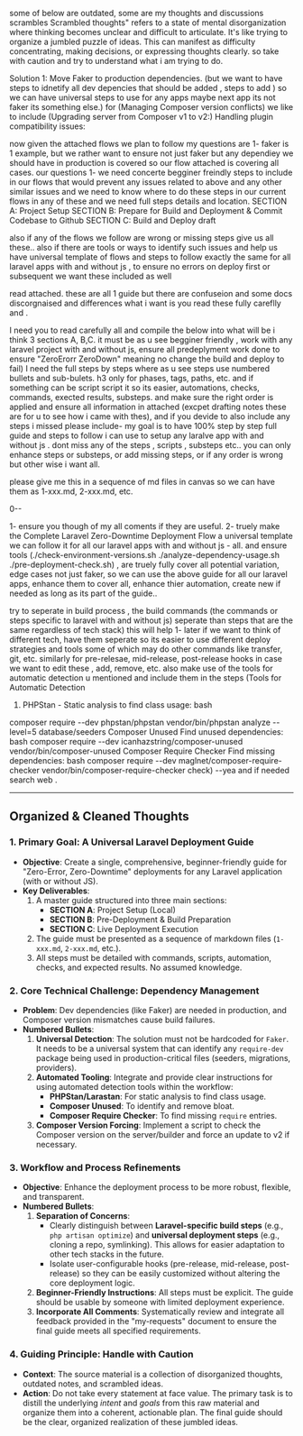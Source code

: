 some of below are outdated, some are my thoughts and discussions scrambles 
Scrambled thoughts" refers to a state of mental disorganization where thinking becomes unclear and difficult to articulate. It's like trying to organize a jumbled puzzle of ideas. This can manifest as difficulty concentrating, making decisions, or expressing thoughts clearly.  so take with caution and try to understand what i am trying to do.

 Solution 1: Move Faker to production dependencies. (but we want to have steps to idnetify all dev depencies that should be added , steps to add ) so we can have universal steps to use for any apps maybe next app its not faker its something else.)
for (Managing Composer version conflicts) 
we like to include (Upgrading server from Composer v1 to v2:)
Handling plugin compatibility issues:

now given the attached flows we plan to follow my questions are
1- faker is 1 example, but we rather want to ensure not just faker but any dependiey we should have in production is covered so our flow attached is covering all cases.
our questions 
1- we need concerte begginer freindly steps to include in our flows that would prevent any issues related to above and any other similar issues and we need to know where to do these steps in our current flows
in any of these and we need full steps details and location. 
SECTION A: Project Setup
SECTION B: Prepare for Build and Deployment & Commit Codebase to Github
SECTION C: Build and Deploy draft

also if any of the flows we follow are wrong or missing steps give us all these.. 
also if there are tools or ways to identify such issues and help us have universal template of flows and steps to follow exactly the same for all laravel apps with and without js , to ensure no errors on deploy first or subsequent we want these included as well




read attached. these are all 1 guide but there are confuseion and some docs discorgnaised and differences what i want is you read these fully careflly and .

I need you to read carefully all and compile the below into what will be i think 3 sections A, B,C. it must be as u see begginer friendly , work with any laravel project with and without js, ensure all predeplyment work done to ensure "ZeroErorr ZeroDown" meaning no change the build and deploy to fail) I need the full steps by steps where as u see steps use numbered bullets and sub-bulets. h3 only for phases, tags, paths, etc. and if something can be script script it so its easier, automations, checks, commands, exected results, substeps. and make sure the right order is applied and ensure all information in attached (excpet drafting notes these are for u to see how i came with thes), and if you devide to also include any steps i missed please include- my goal is to have 100% step by step full guide and steps to follow i can use to setup any laralve app with and without js . dont miss any of the steps , scripts , substeps etc.. you can only enhance steps or substeps, or add missing steps, or if any order is wrong but other wise i want all.

please give me this in a sequence of md files in canvas so we can have them as 1-xxx.md, 2-xxx.md, etc.

0--

1- ensure you though of my all coments if they are useful.
2- truely make the Complete Laravel Zero-Downtime Deployment Flow a universal template we can follow it for all our laravel apps with and without js - all. and ensure tools (./check-environment-versions.sh ./analyze-dependency-usage.sh ./pre-deployment-check.sh) , are truely fully cover all potential variation, edge cases not just faker, so we can use the above guide for all our laravel apps, enhance them to cover all, enhance thier automation, create new if needed as long as its part of the guide..

try to seperate in build process , the  build commands (the commands or steps specific to laravel with and without js) seperate than steps that are the same regardless of tech stack) this will help 1- later if we want to think of different tech,  have them seperate so its easier to use different deploy strategies and tools some of which may do other commands like transfer, git, etc.
similarly for pre-relesae, mid-release, post-release hooks in case we want to edit these , add, remove, etc.
also make use of the tools for automatic detection u mentioned and include them in the steps
(Tools for Automatic Detection
1. PHPStan - Static analysis to find class usage:
bash

composer require --dev phpstan/phpstan
vendor/bin/phpstan analyze --level=5 database/seeders
Composer Unused
Find unused dependencies: bash
composer require --dev icanhazstring/composer-unused
vendor/bin/composer-unused
Composer Require Checker
Find missing dependencies: bash
composer require --dev maglnet/composer-require-checker
vendor/bin/composer-require-checker check)
--yea and if needed search web .

---
## Organized & Cleaned Thoughts

### 1. **Primary Goal: A Universal Laravel Deployment Guide**
- **Objective**: Create a single, comprehensive, beginner-friendly guide for "Zero-Error, Zero-Downtime" deployments for any Laravel application (with or without JS).
- **Key Deliverables**:
    1.  A master guide structured into three main sections:
        -   **SECTION A**: Project Setup (Local)
        -   **SECTION B**: Pre-Deployment & Build Preparation
        -   **SECTION C**: Live Deployment Execution
    2.  The guide must be presented as a sequence of markdown files (`1-xxx.md`, `2-xxx.md`, etc.).
    3.  All steps must be detailed with commands, scripts, automation, checks, and expected results. No assumed knowledge.

### 2. **Core Technical Challenge: Dependency Management**
- **Problem**: Dev dependencies (like Faker) are needed in production, and Composer version mismatches cause build failures.
- **Numbered Bullets**:
    1.  **Universal Detection**: The solution must not be hardcoded for `Faker`. It needs to be a universal system that can identify any `require-dev` package being used in production-critical files (seeders, migrations, providers).
    2.  **Automated Tooling**: Integrate and provide clear instructions for using automated detection tools within the workflow:
        -   **PHPStan/Larastan**: For static analysis to find class usage.
        -   **Composer Unused**: To identify and remove bloat.
        -   **Composer Require Checker**: To find missing `require` entries.
    3.  **Composer Version Forcing**: Implement a script to check the Composer version on the server/builder and force an update to v2 if necessary.

### 3. **Workflow and Process Refinements**
- **Objective**: Enhance the deployment process to be more robust, flexible, and transparent.
- **Numbered Bullets**:
    1.  **Separation of Concerns**:
        -   Clearly distinguish between **Laravel-specific build steps** (e.g., `php artisan optimize`) and **universal deployment steps** (e.g., cloning a repo, symlinking). This allows for easier adaptation to other tech stacks in the future.
        -   Isolate user-configurable hooks (pre-release, mid-release, post-release) so they can be easily customized without altering the core deployment logic.
    2.  **Beginner-Friendly Instructions**: All steps must be explicit. The guide should be usable by someone with limited deployment experience.
    3.  **Incorporate All Comments**: Systematically review and integrate all feedback provided in the "my-requests" document to ensure the final guide meets all specified requirements.

### 4. **Guiding Principle: Handle with Caution**
- **Context**: The source material is a collection of disorganized thoughts, outdated notes, and scrambled ideas.
- **Action**: Do not take every statement at face value. The primary task is to distill the underlying *intent* and *goals* from this raw material and organize them into a coherent, actionable plan. The final guide should be the clear, organized realization of these jumbled ideas.